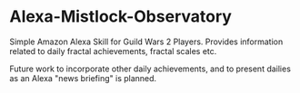 # Alexa-Mistlock-Observatory
Simple Amazon Alexa Skill for Guild Wars 2 Players.
Provides information related to daily fractal achievements, fractal scales etc.

Future work to incorporate other daily achievements, and to present dailies as an Alexa "news briefing" is planned.
